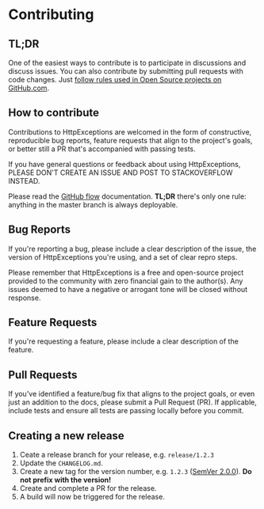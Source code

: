 # Contributing

## TL;DR
One of the easiest ways to contribute is to participate in discussions and discuss issues. You can also contribute by submitting pull requests with code changes. 
Just [follow rules used in Open Source projects on GitHub.com](https://guides.github.com/activities/contributing-to-open-source/).

## How to contribute
Contributions to HttpExceptions are welcomed in the form of constructive, reproducible bug reports, feature requests that align to the project's goals, 
or better still a PR that's accompanied with passing tests.

If you have general questions or feedback about using HttpExceptions, PLEASE DON'T CREATE AN ISSUE AND POST TO STACKOVERFLOW INSTEAD.

Please read the [GitHub flow](https://guides.github.com/introduction/flow/) documentation. **TL;DR** there's only one rule: anything in the master branch is always deployable.

## Bug Reports
If you're reporting a bug, please include a clear description of the issue, the version of HttpExceptions you're using, and a set of clear repro steps.

Please remember that HttpExceptions is a free and open-source project provided to the community with zero financial gain to the author(s). 
Any issues deemed to have a negative or arrogant tone will be closed without response.

## Feature Requests
If you're requesting a feature, please include a clear description of the feature.

## Pull Requests
If you've identified a feature/bug fix that aligns to the project goals, or even just an addition to the docs, please submit a Pull Request (PR). 
If applicable, include tests and ensure all tests are passing locally before you commit.

## Creating a new release

1. Ceate a release branch for your release, e.g. `release/1.2.3`
2. Update the `CHANGELOG.md`.
3. Create a new tag for the version number, e.g. `1.2.3` ([SemVer 2.0.0](https://semver.org/)). **Do not prefix with the version!**
4. Create and complete a PR for the release.
5. A build will now be triggered for the release.